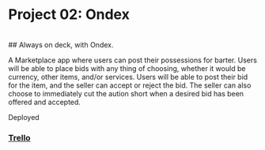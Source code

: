 # Project 02: Ondex


<br>
## Always on deck, with Ondex.

A Marketplace app where users can post their possessions for barter. Users will be able to place bids with any thing of choosing, whether it would be currency, other items, and/or services. Users will be able to post their bid for the item, and the seller can accept or reject the bid. The seller can also choose to immediately cut the aution short when a desired bid has been offered and accepted.



Deployed
<br>

### [Trello](https://trello.com/b/BBncBX5o/project-02-1-current)
